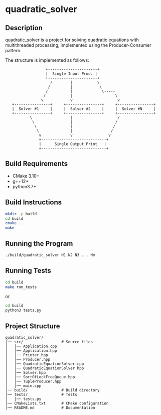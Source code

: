 # quadratic_solver

## Description
quadratic_solver is a project for solving quadratic equations with multithreaded processing, implemented using the Producer-Consumer pattern.  

The structure is implemented as follows:

```
                  +----------------------+  
                  |  Single Input Prod. |  
                  +----------------------+  
                    /        |           \  
                   /         |            \  
                  /          |             \-----  
                 /           |                   \  
                v            v                    v  
   +----------------+     +----------------+     +----------------+  
   |  Solver #1     |     |  Solver #2     |     |  Solver #N     |  
   +----------------+     +----------------+     +----------------+  
           \                 |                    /  
            \                |                   /  
             \               |                  /  
              \              |                 /  
               v             v                v  
               +-----------------------------+  
               |      Single Output Print   |  
               +-----------------------------+  
```

## Build Requirements
- CMake 3.10+
- g++12+
- python3.7+

## Build Instructions
```sh
mkdir -p build
cd build
cmake ..
make
```

## Running the Program
```sh
./build/quadratic_solver N1 N2 N3 ... Nm
```

## Running Tests
```sh
cd build
make run_tests
```
or
```sh
cd build
python3 tests.py
```

## Project Structure
```
quadratic_solver/
│── src/                 # Source files
│   │── Application.cpp
│   │── Application.hpp
│   │── Printer.hpp
│   │── Producer.hpp
│   │── QuadraticEquationSolver.cpp
│   │── QuadraticEquationSolver.hpp
│   │── Solver.hpp
│   │── SortOfLockFreeQueue.hpp
│   │── TupleProducer.hpp
│   │── main.cpp
│── build/               # Build directory
│── tests/               # Tests
│   │── tests.py
│── CMakeLists.txt       # CMake configuration
│── README.md            # Documentation